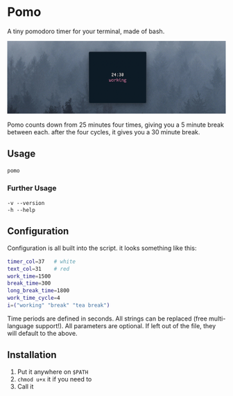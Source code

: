 # Pomo

A tiny pomodoro timer for your terminal, made of bash.

![](img/pomo.jpg)

Pomo counts down from 25 minutes four times, giving you a 5 minute break between each.  after the four cycles, it gives you a 30 minute break.

## Usage

	pomo

### Further Usage

	-v --version
	-h --help

## Configuration

Configuration is all built into the script.  it looks something like this:

```bash
timer_col=37   # white
text_col=31    # red
work_time=1500
break_time=300
long_break_time=1800
work_time_cycle=4
i=("working" "break" "tea break")
```

Time periods are defined in seconds.  All strings can be replaced (free multi-language support!).  All parameters are optional.  If left out of the file, they will default to the above.

## Installation

1. Put it anywhere on `$PATH`
2. `chmod u+x` it if you need to
3. Call it
